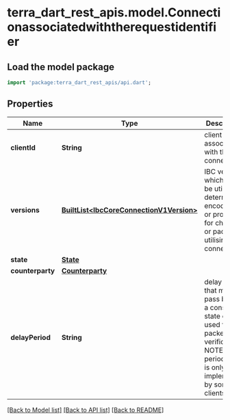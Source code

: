 # terra_dart_rest_apis.model.Connectionassociatedwiththerequestidentifier

## Load the model package
```dart
import 'package:terra_dart_rest_apis/api.dart';
```

## Properties
Name | Type | Description | Notes
------------ | ------------- | ------------- | -------------
**clientId** | **String** | client associated with this connection. | [optional] 
**versions** | [**BuiltList&lt;IbcCoreConnectionV1Version&gt;**](IbcCoreConnectionV1Version.md) | IBC version which can be utilised to determine encodings or protocols for channels or packets utilising this connection. | [optional] 
**state** | [**State**](State.md) |  | [optional] 
**counterparty** | [**Counterparty**](Counterparty.md) |  | [optional] 
**delayPeriod** | **String** | delay period that must pass before a consensus state can be used for packet-verification NOTE: delay period logic is only implemented by some clients. | [optional] 

[[Back to Model list]](../README.md#documentation-for-models) [[Back to API list]](../README.md#documentation-for-api-endpoints) [[Back to README]](../README.md)


